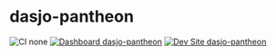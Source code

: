 # dasjo-pantheon

![CI none](https://img.shields.io/badge/ci-none-orange.svg)
[![Dashboard dasjo-pantheon](https://img.shields.io/badge/dashboard-dasjo_pantheon-yellow.svg)](https://dashboard.pantheon.io/sites/4f3712a2-1c00-4958-b2ab-34d63540edec#dev/code)
[![Dev Site dasjo-pantheon](https://img.shields.io/badge/site-dasjo_pantheon-blue.svg)](http://dev-dasjo-pantheon.pantheonsite.io/)